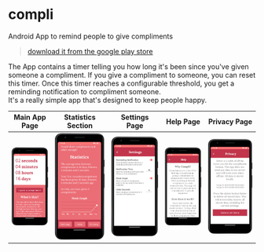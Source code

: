 # compli
Android App to remind people to give compliments  
> [download it from the google play store](https://play.google.com/store/apps/details?id=de.noelfriedrich.compli)

The App contains a timer telling you how long it's been since you've given someone a compliment. If you give a compliment to someone, you can reset this timer. Once this timer reaches a configurable threshold, you get a reminding notification to compliment someone.  
It's a really simple app that's designed to keep people happy.

Main App Page | Statistics Section | Settings Page | Help Page | Privacy Page
:--:|:--:|:--:|:--:|:--:
![](https://github.com/noel-friedrich/compli/blob/main/screenshots/screenshot_main_en.png?raw=true) | ![](https://github.com/noel-friedrich/compli/blob/main/screenshots/screenshot_statistics_en.png?raw=true) | ![](https://github.com/noel-friedrich/compli/blob/main/screenshots/screenshot_settings_en.png?raw=true) | ![](https://github.com/noel-friedrich/compli/blob/main/screenshots/screenshot_help_en.png?raw=true) | ![](https://github.com/noel-friedrich/compli/blob/main/screenshots/screenshot_data_en.png?raw=true)

